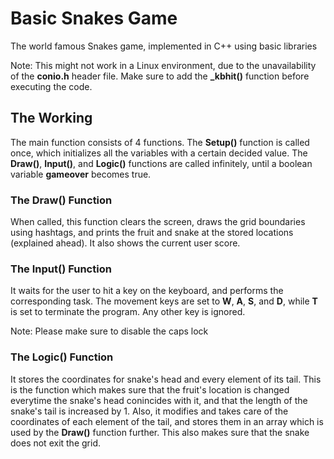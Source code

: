 # Basic Snakes Game
The world famous Snakes game, implemented in C++ using basic libraries

Note: This might not work in a Linux environment, due to the unavailability of the **conio.h** header file. Make sure to add the **_kbhit()** function before executing the code.

## The Working
The main function consists of 4 functions. The **Setup()** function is called once, which initializes all the variables with a certain decided value. The **Draw()**, **Input()**, and **Logic()** functions are called infinitely, until a boolean variable **gameover** becomes true.

### The Draw() Function
When called, this function clears the screen, draws the grid boundaries using hashtags, and prints the fruit and snake at the stored locations (explained ahead). It also shows the current user score.

### The Input() Function
It waits for the user to hit a key on the keyboard, and performs the corresponding task. The movement keys are set to **W**, **A**, **S**, and **D**, while **T** is set to terminate the program. Any other key is ignored.

Note: Please make sure to disable the caps lock

### The Logic() Function
It stores the coordinates for snake's head and every element of its tail. This is the function which makes sure that the fruit's location is changed everytime the snake's head conincides with it, and that the length of the snake's tail is increased by 1. Also, it modifies and takes care of the coordinates of each element of the tail, and stores them in an array which is used by the **Draw()** function further. This also makes sure that the snake does not exit the grid.
